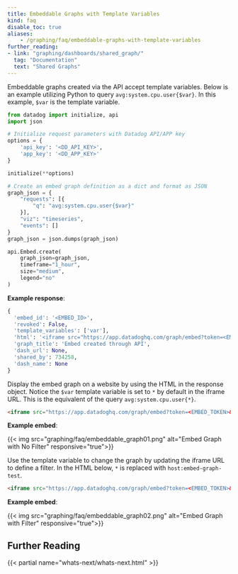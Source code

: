 ```yaml
---
title: Embeddable Graphs with Template Variables
kind: faq
disable_toc: true
aliases:
    - /graphing/faq/embeddable-graphs-with-template-variables
further_reading:
- link: "graphing/dashboards/shared_graph/"
  tag: "Documentation"
  text: "Shared Graphs"
---
```


Embeddable graphs created via the API accept template variables. Below is an example utilizing Python to query `avg:system.cpu.user{$var}`. In this example, `$var` is the template variable.

```python
from datadog import initialize, api
import json

# Initialize request parameters with Datadog API/APP key
options = {
    'api_key': '<DD_API_KEY>',
    'app_key': '<DD_APP_KEY>'
}

initialize(**options)

# Create an embed graph definition as a dict and format as JSON
graph_json = {
    "requests": [{
        "q": "avg:system.cpu.user{$var}"
    }],
    "viz": "timeseries",
    "events": []
}
graph_json = json.dumps(graph_json)

api.Embed.create(
    graph_json=graph_json,
    timeframe="1_hour",
    size="medium",
    legend="no"
)
```

**Example response**:

```python
{
  'embed_id': '<EMBED_ID>',
  'revoked': False,
  'template_variables': ['var'],
  'html': '<iframe src="https://app.datadoghq.com/graph/embed?token=<EMBED_TOKEN>&height=300&width=600&legend=false&var=*" width="600" height="300" frameBorder="0"></iframe>',
  'graph_title': 'Embed created through API',
  'dash_url': None,
  'shared_by': 734258,
  'dash_name': None
}
```

Display the embed graph on a website by using the HTML in the response object. Notice the `$var` template variable is set to `*` by default in the iframe URL. This is the equivalent of the query `avg:system.cpu.user{*}`.

```html
<iframe src="https://app.datadoghq.com/graph/embed?token=<EMBED_TOKEN>&height=300&width=600&legend=false&var=*" width="600" height="300" frameBorder="0"></iframe>
```

**Example embed**:

{{< img src="graphing/faq/embeddable_graph01.png" alt="Embed Graph with No Filter" responsive="true">}}

Use the template variable to change the graph by updating the iframe URL to define a filter. In the HTML below, `*` is replaced with `host:embed-graph-test`.

```html
<iframe src="https://app.datadoghq.com/graph/embed?token=<EMBED_TOKEN>&height=300&width=600&legend=false&var=host:embed-graph-test" width="600" height="300" frameBorder="0"></iframe>
```

**Example embed**:

{{< img src="graphing/faq/embeddable_graph02.png" alt="Embed Graph with Filter" responsive="true">}}

## Further Reading

{{< partial name="whats-next/whats-next.html" >}}

